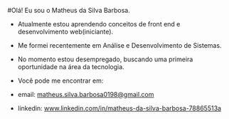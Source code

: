 #Olá! Eu sou o Matheus da Silva Barbosa.

- Atualmente estou aprendendo conceitos de front end e desenvolvimento web(iniciante).
- Me formei recentemente em Análise e Desenvolvimento de Sistemas.
- No momento estou desempregado, buscando uma primeira oportunidade na área da tecnologia.

- Você pode me encontrar em:

- email: matheus.silva.barbosa0198@gmail.com
- linkedin: www.linkedin.com/in/matheus-da-silva-barbosa-78865513a
